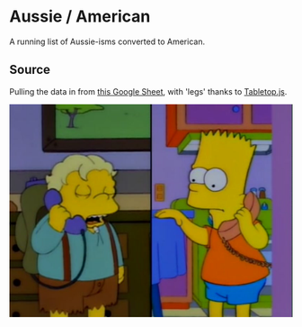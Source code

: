 # Aussie / American
A running list of Aussie-isms converted to American.

## Source
Pulling the data in from [this Google Sheet](https://docs.google.com/spreadsheets/d/10ylThLHua_sD_QqdaYw9BpIlS2wQ-1G2HfCeds5roAM/edit?usp=sharing), with 'legs' thanks to [Tabletop.js](https://github.com/jsoma/tabletop).

![Simpsons](simpsons.jpg)
